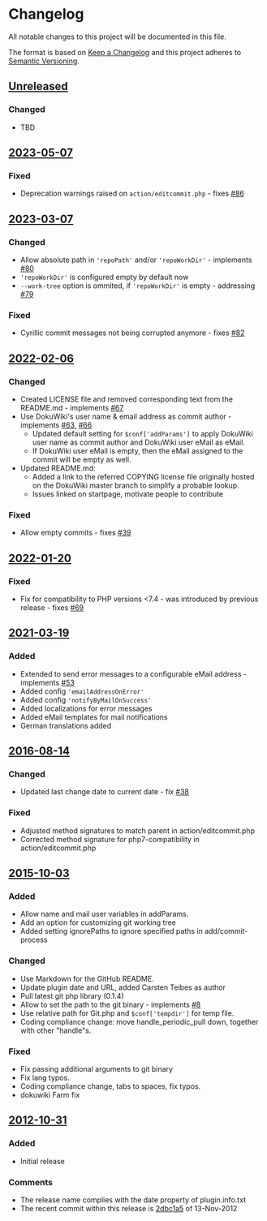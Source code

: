 # Changelog

All notable changes to this project will be documented in this file.

The format is based on [Keep a Changelog](http://keepachangelog.com/)
and this project adheres to [Semantic Versioning](http://semver.org/).

<!-- Format restrictions - see https://common-changelog.org and https://keepachangelog.com/ for details -->
<!-- Each Release must start with a line for the release version of exactly this format: ## [version] -->
<!-- The subsequent comment lines start with a space - not to irritate the release scripts parser!
 ## [yyyy-mm-dd]
 <empty line> - optional sub sections may follow like:
 ### Added:
 - This feature was added
 <empty line>
 ### Changed:
 - This feature was changed
 <empty line>
 ### Removed:
 - This feature was removed
 <empty line>
 ### Fixed:
 - This issue was fixed
 <empty line>
 <empty line> - next line is the starting of the previous release
 ## [yyyy-mm-dd]
 <empty line>
 <...>
 !!! In addition the compare URL links are to be maintained at the end of this CHANGELOG.md as follows.
     These links provide direct access to the GitHub compare vs. the previous release.
     The particular link of a released version will be copied to the release notes of a release accordingly.
     At the end of this file appropriate compare links have to be maintained for each release version in format:
 
  +-current release version
  |
  |            +-URL to this repo               previous release version tag-+            +-current release version tag
  |            |                                                             |            |
 [yyyy-mm-dd]: https://github.com/woolfg/dokuwiki-plugin-gitbacked/compare/vYYYY-MM-DD..vYYYY-MM-DD
-->
<!--
## [Unreleased]

### Added
- TBD

### Changed
- TBD

### Deprecated
- TBD

###	Removed
- TBD

### Fixed
- TBD

###	Security
- TBD
-->

## [Unreleased]

### Changed
- TBD


## [2023-05-07]

### Fixed
- Deprecation warnings raised on `action/editcommit.php` - fixes [#86]


## [2023-03-07]

### Changed
- Allow absolute path in `'repoPath'` and/or `'repoWorkDir'` - implements [#80]
- `'repoWorkDir'` is configured empty by default now
- `--work-tree` option is ommited, if `'repoWorkDir'` is empty - addressing [#79]

### Fixed
- Cyrillic commit messages not being corrupted anymore - fixes [#82]


## [2022-02-06]

### Changed
- Created LICENSE file and removed corresponding text from the README.md - implements [#67]
- Use DokuWiki's user name & email address as commit author - implements [#63], [#66]
  - Updated default setting for `$conf['addParams']` to apply DokuWiki user name as commit author and DokuWiki user eMail as eMail.
  - If DokuWiki user eMail is empty, then the eMail assigned to the commit will be empty as well.
- Updated README.md:
  - Added a link to the referred COPYING license file originally hosted on the DokuWiki master branch to simplify a probable lookup.
  - Issues linked on startpage, motivate people to contribute

### Fixed
- Allow empty commits - fixes [#39]


## [2022-01-20]

### Fixed
- Fix for compatibility to PHP versions <7.4 - was introduced by previous release - fixes [#69]


## [2021-03-19]

### Added
- Extended to send error messages to a configurable eMail address - implements [#53]
- Added config `'emailAddressOnError'`
- Added config `'notifyByMailOnSuccess'`
- Added localizations for error messages
- Added eMail templates for mail notifications
- German translations added


## [2016-08-14]

### Changed
- Updated last change date to current date - fix [#38]

### Fixed
- Adjusted method signatures to match parent in action/editcommit.php
- Corrected method signature for php7-compatibility in action/editcommit.php


## [2015-10-03]

### Added
- Allow name and mail user variables in addParams.
- Add an option for customizing git working tree
- Added setting ignorePaths to ignore specified paths in add/commit-process

### Changed
- Use Markdown for the GitHub README.
- Update plugin date and URL, added Carsten Teibes as author
- Pull latest git php library (0.1.4)
- Allow to set the path to the git binary - implements [#8]
- Use relative path for Git.php and `$conf['tempdir']` for temp file.
- Coding compliance change: move handle_periodic_pull down, together with other "handle"s.

### Fixed
- Fix passing additional arguments to git binary
- Fix lang typos.
- Coding compliance change, tabs to spaces, fix typos.
- dokuwiki Farm fix


## [2012-10-31]

### Added
- Initial release

### Comments
- The release name complies with the date property of plugin.info.txt
- The recent commit within this release is [2dbc1a5](https://github.com/woolfg/dokuwiki-plugin-gitbacked/commit/2dbc1a5564516b801dbda239b68152edb5be0303) of 13-Nov-2012

<!--
## []

### NeverReleased
- This is just a dummy placeholder to make the parser of GHCICD/release-notes-from-changelog@v1 happy!
-->

[Unreleased]: https://github.com/woolfg/dokuwiki-plugin-gitbacked/compare/v2023-05-07..HEAD
[2023-05-07]: https://github.com/woolfg/dokuwiki-plugin-gitbacked/compare/v2023-03-07..v2023-05-07
[2023-03-07]: https://github.com/woolfg/dokuwiki-plugin-gitbacked/compare/v2022-02-06..v2023-03-07
[2022-02-06]: https://github.com/woolfg/dokuwiki-plugin-gitbacked/compare/v2022-01-20..v2022-02-06
[2022-01-20]: https://github.com/woolfg/dokuwiki-plugin-gitbacked/compare/v2021-03-19..v2022-01-20
[2021-03-19]: https://github.com/woolfg/dokuwiki-plugin-gitbacked/compare/v2016-08-14..v2021-03-19
[2016-08-14]: https://github.com/woolfg/dokuwiki-plugin-gitbacked/compare/v2015-10-03..v2016-08-14
[2015-10-03]: https://github.com/woolfg/dokuwiki-plugin-gitbacked/compare/v2012-10-31..v2015-10-03
[2012-10-31]: https://github.com/woolfg/dokuwiki-plugin-gitbacked/releases/tag/v2012-10-31
[#86]: https://github.com/woolfg/dokuwiki-plugin-gitbacked/issues/86
[#82]: https://github.com/woolfg/dokuwiki-plugin-gitbacked/issues/82
[#80]: https://github.com/woolfg/dokuwiki-plugin-gitbacked/issues/80
[#79]: https://github.com/woolfg/dokuwiki-plugin-gitbacked/issues/79
[#69]: https://github.com/woolfg/dokuwiki-plugin-gitbacked/issues/69
[#67]: https://github.com/woolfg/dokuwiki-plugin-gitbacked/issues/67
[#66]: https://github.com/woolfg/dokuwiki-plugin-gitbacked/issues/66
[#63]: https://github.com/woolfg/dokuwiki-plugin-gitbacked/issues/63
[#53]: https://github.com/woolfg/dokuwiki-plugin-gitbacked/issues/53
[#39]: https://github.com/woolfg/dokuwiki-plugin-gitbacked/issues/39
[#38]: https://github.com/woolfg/dokuwiki-plugin-gitbacked/issues/38
[#8]: https://github.com/woolfg/dokuwiki-plugin-gitbacked/issues/8
